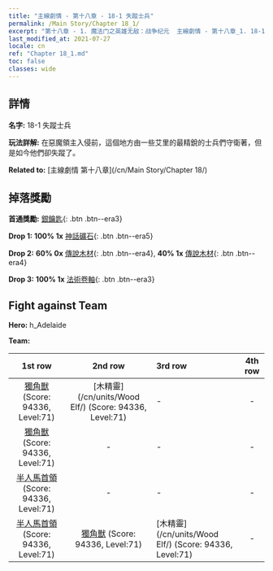 ```yaml
---
title: "主線劇情 - 第十八章 - 18-1 失蹤士兵"
permalink: /Main Story/Chapter 18_1/
excerpt: "第十八章 - 1. 魔法门之英雄无敌：战争纪元  主線劇情 - 第十八章_1. 18-1 失蹤士兵"
last_modified_at: 2021-07-27
locale: cn
ref: "Chapter 18_1.md"
toc: false
classes: wide
---
```


## 詳情

 **名字:** 18-1 失蹤士兵

 **玩法詳解:** 在惡魔領主入侵前，這個地方由一些艾里的最精銳的士兵們守衛著，但是如今他們卻失蹤了。

 **Related to:** [主線劇情 第十八章](/cn/Main Story/Chapter 18/)

## 掉落獎勵

 **首通獎勵:** [銀鑰匙](/cn/Items/con_693/){: .btn .btn--era3}

 **Drop 1:** **100% 1x** [神話礦石](/cn/Items/mat_61/){: .btn .btn--era5}

 **Drop 2:** **60% 0x** [傳說木材](/cn/Items/mat_55/){: .btn .btn--era4}, **40% 1x** [傳說木材](/cn/Items/mat_55/){: .btn .btn--era4}

 **Drop 3:** **100% 1x** [法術卷軸](/cn/Items/con_694/){: .btn .btn--era3}


## Fight against Team
 **Hero:** h_Adelaide

 **Team:**


  | 1st row | 2nd row | 3rd row | 4th row |
  |:----:|:----:|:----|:----:|
  | [獨角獸](/cn/units/Unicorn/) (Score: 94336, Level:71)  | [木精靈](/cn/units/Wood Elf/) (Score: 94336, Level:71)  | - | - |
  | [獨角獸](/cn/units/Unicorn/) (Score: 94336, Level:71)  | - | - | - |
  | [半人馬首領](/cn/units/Centaur/) (Score: 94336, Level:71)  | - | - | - |
  | [半人馬首領](/cn/units/Centaur/) (Score: 94336, Level:71)  | [獨角獸](/cn/units/Unicorn/) (Score: 94336, Level:71)  | [木精靈](/cn/units/Wood Elf/) (Score: 94336, Level:71)  | - |


